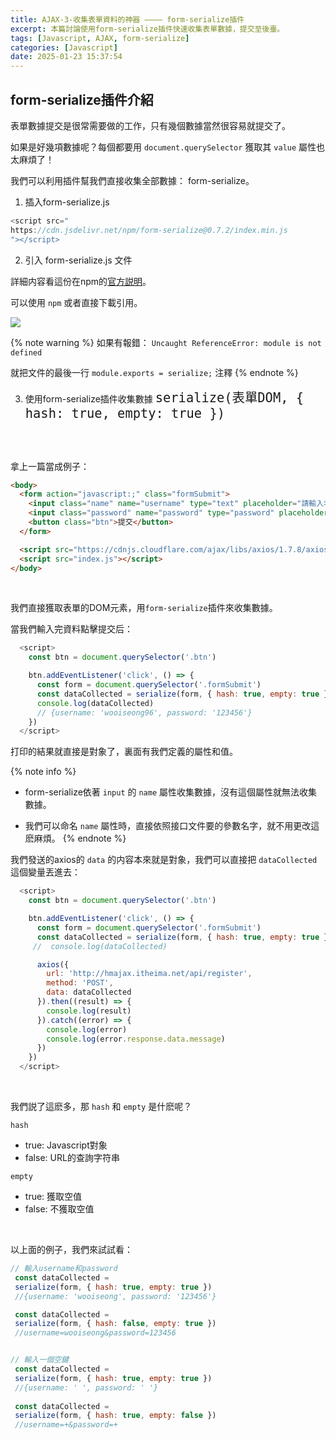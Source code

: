 ```yaml
---
title: AJAX-3-收集表單資料的神器 ———— form-serialize插件
excerpt: 本篇討論使用form-serialize插件快速收集表單數據，提交至後臺。
tags: [Javascript, AJAX, form-serialize] 
categories: [Javascript]
date: 2025-01-23 15:37:54
---
```


## form-serialize插件介紹
表單數據提交是很常需要做的工作，只有幾個數據當然很容易就提交了。

如果是好幾項數據呢？每個都要用 `document.querySelector` 獲取其 `value` 屬性也太麻煩了！

我們可以利用插件幫我們直接收集全部數據： form-serialize。

1. 插入form-serialize.js
```javascript
<script src="
https://cdn.jsdelivr.net/npm/form-serialize@0.7.2/index.min.js
"></script>
```

2. 引入 form-serialize.js 文件

詳細内容看這份在npm的[官方説明](https://github.com/defunctzombie/form-serialize)。

可以使用 `npm` 或者直接下載引用。

![](/img/AJAX/AJAX-3-1.png)

{% note warning %}
如果有報錯：
`Uncaught ReferenceError: module is not defined`

就把文件的最後一行 `module.exports = serialize;` 注釋
{% endnote %}
<br>

3. 使用form-serialize插件收集數據
<font size="5">`serialize(表單DOM, { hash: true, empty: true })`</font>
<br>
<br>

拿上一篇當成例子：
```html
<body>  
  <form action="javascript:;" class="formSubmit">
    <input class="name" name="username" type="text" placeholder="請輸入名字">
    <input class="password" name="password" type="password" placeholder="請輸入密碼">
    <button class="btn">提交</button>
  </form>

  <script src="https://cdnjs.cloudflare.com/ajax/libs/axios/1.7.8/axios.min.js"></script>
  <script src="index.js"></script>
</body>
```
<br>

我們直接獲取表單的DOM元素，用`form-serialize`插件來收集數據。

當我們輸入完資料點擊提交后：

```javascript
  <script>
    const btn = document.querySelector('.btn')

    btn.addEventListener('click', () => {
      const form = document.querySelector('.formSubmit')
      const dataCollected = serialize(form, { hash: true, empty: true })
      console.log(dataCollected)   
      // {username: 'wooiseong96', password: '123456'}
    })
  </script>
```

打印的結果就直接是對象了，裏面有我們定義的屬性和值。

{% note info %}
- form-serialize依著 `input` 的 `name` 屬性收集數據，沒有這個屬性就無法收集數據。

- 我們可以命名 `name` 屬性時，直接依照接口文件要的參數名字，就不用更改這麽麻煩。 
{% endnote %}

我們發送的axios的 `data` 的内容本來就是對象，我們可以直接把 `dataCollected` 這個變量丟進去：
```javascript
  <script>
    const btn = document.querySelector('.btn')

    btn.addEventListener('click', () => {
      const form = document.querySelector('.formSubmit')
      const dataCollected = serialize(form, { hash: true, empty: true })
     //  console.log(dataCollected)  

      axios({
        url: 'http://hmajax.itheima.net/api/register',
        method: 'POST',
        data: dataCollected
      }).then((result) => {
        console.log(result)
      }).catch((error) => {
        console.log(error)
        console.log(error.response.data.message)
      }) 
    })
  </script>
```
<br>

我們説了這麽多，那 `hash` 和 `empty` 是什麽呢？

 `hash` 
- true: Javascript對象
- false: URL的查詢字符串

`empty` 
- true: 獲取空值
- false: 不獲取空值
<br>

以上面的例子，我們來試試看：
```javascript
// 輸入username和password
 const dataCollected = 
 serialize(form, { hash: true, empty: true }) 
 //{username: 'wooiseong', password: '123456'}

 const dataCollected = 
 serialize(form, { hash: false, empty: true }) 
 //username=wooiseong&password=123456


// 輸入一個空鍵
 const dataCollected = 
 serialize(form, { hash: true, empty: true }) 
 //{username: ' ', password: ' '}
 
 const dataCollected = 
 serialize(form, { hash: true, empty: false }) 
 //username=+&password=+
```